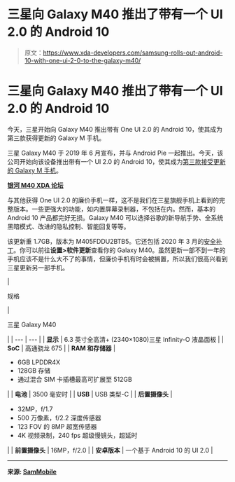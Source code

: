 # 三星向 Galaxy M40 推出了带有一个 UI 2.0 的 Android 10

> 原文：<https://www.xda-developers.com/samsung-rolls-out-android-10-with-one-ui-2-0-to-the-galaxy-m40/>

# 三星向 Galaxy M40 推出了带有一个 UI 2.0 的 Android 10

今天，三星开始向 Galaxy M40 推出带有 One UI 2.0 的 Android 10，使其成为第三款获得更新的 Galaxy M 手机。

三星 Galaxy M40 于 2019 年 6 月宣布，并与 Android Pie 一起推出。今天，该公司开始向该设备推出带有一个 UI 2.0 的 Android 10，使其成为[第三款接受更新的 Galaxy M 手机](https://www.xda-developers.com/android-10-rolling-out-samsung-galaxy-m20-galaxy-m30-india/)。

**[银河 M40 XDA 论坛](https://forum.xda-developers.com/galaxy-m40)**

与其他获得 One UI 2.0 的廉价手机一样，这不是我们在三星旗舰手机上看到的完整版本。一些更强大的功能，如内置屏幕录制器，不包括在内。然而，基本的 Android 10 产品都完好无损。Galaxy M40 可以选择谷歌的新导航手势、全系统黑暗模式、改进的隐私控制、智能回复等等。

该更新重 1.7GB，版本为 M405FDDU2BTB5。它还包括 2020 年 3 月的[安全补丁](https://www.xda-developers.com/march-2020-android-security-patches-google-pixel/)。你可以前往**设置>软件更新**查看你的 Galaxy M40。虽然更新一部不到一年的手机应该不是什么大不了的事情，但廉价手机有时会被搁置，所以我们很高兴看到三星更新另一部手机。

| 

规格

 | 

三星 Galaxy M40

 |
| --- | --- |
| **显示** | 6.3 英寸全高清+ (2340×1080)三星 Infinity-O 液晶面板 |
| **SoC** | 高通骁龙 675 |
| **RAM 和存储器** | 

*   6GB LPDDR4X
*   128GB 存储
*   通过混合 SIM 卡插槽最高可扩展至 512GB

 |
| **电池** | 3500 毫安时 |
| **USB** | USB 类型-C |
| **后置摄像头** | 

*   32MP，f/1.7
*   500 万像素，f/2.2 深度传感器
*   123 FOV 的 8MP 超宽传感器
*   4K 视频录制，240 fps 超级慢镜头，超延时

 |
| **前置摄像头** | 16MP，f/2.0 |
| **安卓版本** | 一个基于 Android 10 的 UI 2.0 |

* * *

**来源: [SamMobile](https://www.sammobile.com/news/galaxy-m40-android-10-update-is-live-in-india/)**